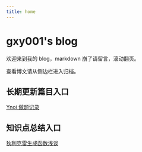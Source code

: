 ```yaml
---
title: home
---
```


# gxy001's blog

欢迎来到我的 blog，markdown 崩了请留言，滚动翻页。

<!-- .slide vertical=true -->

查看博文请从侧边栏进入归档。 

<!-- .slide -->

## 长期更新篇目入口

<!-- .slide vertical=true -->

[Ynoi 做题记录](https://missingroom.github.io//_posts/2021-02-01-Ynoi做题记录)

<!-- .slide -->

## 知识点总结入口

<!-- .slide vertical=true -->

[狄利克雷生成函数浅谈](https://missingroom.github.io/_posts/2021-02-01-DGF学习笔记/)

